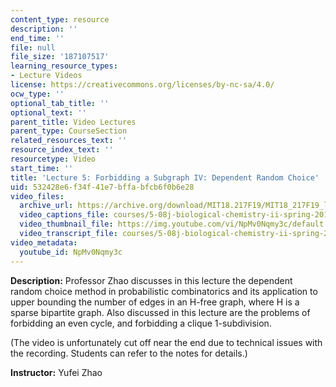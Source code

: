 ```yaml
---
content_type: resource
description: ''
end_time: ''
file: null
file_size: '187107517'
learning_resource_types:
- Lecture Videos
license: https://creativecommons.org/licenses/by-nc-sa/4.0/
ocw_type: ''
optional_tab_title: ''
optional_text: ''
parent_title: Video Lectures
parent_type: CourseSection
related_resources_text: ''
resource_index_text: ''
resourcetype: Video
start_time: ''
title: 'Lecture 5: Forbidding a Subgraph IV: Dependent Random Choice'
uid: 532428e6-f34f-41e7-bffa-bfcb6f0b6e28
video_files:
  archive_url: https://archive.org/download/MIT18.217F19/MIT18_217F19_lec05_300k.mp4
  video_captions_file: courses/5-08j-biological-chemistry-ii-spring-2016/4626663_captions.vtt
  video_thumbnail_file: https://img.youtube.com/vi/NpMv0Nqmy3c/default.jpg
  video_transcript_file: courses/5-08j-biological-chemistry-ii-spring-2016/4626663_transcript.pdf
video_metadata:
  youtube_id: NpMv0Nqmy3c
---
```


**Description:** Professor Zhao discusses in this lecture the dependent random choice method in probabilistic combinatorics and its application to upper bounding the number of edges in an H-free graph, where H is a sparse bipartite graph. Also discussed in this lecture are the problems of forbidding an even cycle, and forbidding a clique 1-subdivision.

(The video is unfortunately cut off near the end due to technical issues with the recording. Students can refer to the notes for details.)

**Instructor:** Yufei Zhao


